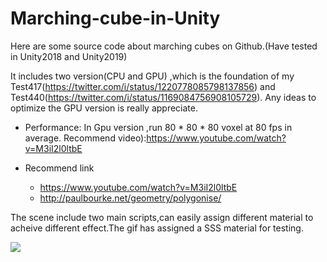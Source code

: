 # Marching-cube-in-Unity


Here are some source code about marching cubes on Github.(Have tested in Unity2018 and Unity2019)

It includes two version(CPU and GPU) ,which is the foundation of my Test417(https://twitter.com/i/status/1220778085798137856) and 
Test440(https://twitter.com/i/status/1169084756908105729).
Any ideas to optimize the GPU version is really appreciate.

* Performance: In Gpu version ,run 80 * 80 * 80 voxel at 80 fps in average.
Recommend video):https://www.youtube.com/watch?v=M3iI2l0ltbE


* Recommend link
    * https://www.youtube.com/watch?v=M3iI2l0ltbE
    * http://paulbourke.net/geometry/polygonise/ 


The scene include two main scripts,can easily assign different material to acheive different effect.The gif has assigned a SSS material for testing.

![](https://media.giphy.com/media/QX1wUoQwqGlqxvEhW5/giphy.gif)

